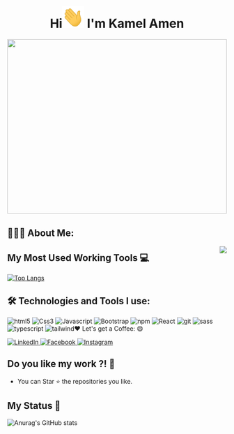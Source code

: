 <h1 align="center">Hi<img src="https://raw.githubusercontent.com/ABSphreak/ABSphreak/master/gifs/Hi.gif" height="50px"  width="50px"> I'm Kamel Amen</h1>

<!--
**Kamel-Amen/Kamel-Amen** is a ✨ _special_ ✨ repository because its `README.md` (this file) appears on your GitHub profile.

Here are some ideas to get you started:

- 🔭 I’m currently working on ...
- 🌱 I’m currently learning ...
- 👯 I’m looking to collaborate on ...
- 🤔 I’m looking for help with ...
- 💬 Ask me about ...
- 📫 How to reach me: ...
- 😄 Pronouns: ...
- ⚡ Fun fact: ...
-->

<div align="center">
  <img src="https://user-images.githubusercontent.com/62405933/161188355-f4d85c2e-3ef0-4981-8ce0-fdec3ba6a9a6.png" width="100%" height="400px">
</div>

## 👨🏻‍💻 About Me:
<img  src="https://user-images.githubusercontent.com/62405933/161188563-8508262f-6848-4b8b-b7c7-25225dc25772.gif" height="290px" align="right" />

## My Most Used Working Tools 💻
[![Top Langs](https://github-readme-stats.vercel.app/api/top-langs/?username=Kamel-Amen)](https://github.com/Kamel-Amen/github-readme-stats)


## 🛠️ Technologies and Tools I use:

<p>
<img alt="html5" src="https://img.shields.io/badge/HTML5-E34F26?style=for-the-badge&logo=html5&logoColor=white" height="25px"/>
<img alt="Css3" src="https://img.shields.io/badge/CSS3-1572B6?style=for-the-badge&logo=css3&logoColor=white" height="25px"/>
<img alt="Javascript" src="https://img.shields.io/badge/JavaScript-323330?style=for-the-badge&logo=javascript&logoColor=F7DF1E"  height="25px"/>
<img alt="Bootstrap" src="https://img.shields.io/badge/Bootstrap-563D7C?style=for-the-badge&logo=bootstrap&logoColor=white" height="25px"/>
<img alt="npm" src="https://img.shields.io/badge/NPM-%23000000.svg?style=for-the-badge&logo=npm&logoColor=white" height="25px"/>
<img alt="React" src="https://img.shields.io/badge/React-20232A?style=for-the-badge&logo=react&logoColor=61DAFB" height="25px"/>
<img alt="git" src="https://img.shields.io/badge/-Git-F05032?style=flat-square&logo=git&logoColor=white" height="25px"/>
<img alt="sass" src="https://img.shields.io/badge/Sass-CC6699?style=for-the-badge&logo=sass&logoColor=white" height="25px"/>
<img alt="typescript" src="https://img.shields.io/badge/Typescript-CC6699?style=for-the-badge&logo=typescript&logoColor=white" height="25px"/>
<img alt="tailwind" src="https://img.shields.io/badge/Tailwind_CSS-38B2AC?style=for-the-badge&logo=tailwind-css&logoColor=white" height="25px />
</p>

## ❤️ Let's get a Coffee: 😄

<p>
 <a href="https://www.linkedin.com/in/kamel-amen/" target="_blank">
   <img alt="LinkedIn" src="https://img.shields.io/badge/linkedin-%230077B5.svg?&style=for-the-badge&logo=linkedin&logoColor=white"  height="30px"/>
 </a> 
 <a href="https://www.facebook.com/profile.php?id=100011695663646" target="_blank">
   <img alt="Facebook" src="https://img.shields.io/badge/Facebook-1877F2?style=for-the-badge&logo=facebook&logoColor=white" height="30px"/>
 </a>
 <a href="https://www.instagram.com/kamelamen31/" target="_blank">
   <img alt="Instagram" src="https://img.shields.io/badge/Instagram-E4405F?style=for-the-badge&logo=instagram&logoColor=white"  height="30px"/>
 </a> 
</p>


## Do you like my work ?! 🤩
<ul>
  <li>You can Star ⭐ the repositories you like.</li>
  <!--
      <li>You can react ❤️ to my LinkedIn posts.</li>
  -->
</ul>

## My Status 🤔
![Anurag's GitHub stats](https://github-readme-stats.vercel.app/api?username=Kamel-Amen&show_icons=true&theme=radical)
